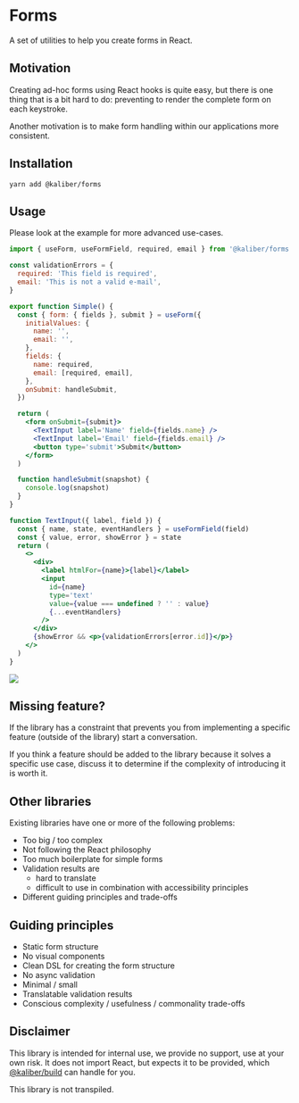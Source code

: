 # Forms

A set of utilities to help you create forms in React.

## Motivation

Creating ad-hoc forms using React hooks is quite easy, but there is one thing that is a bit hard to
do: preventing to render the complete form on each keystroke.

Another motivation is to make form handling within our applications more consistent.

## Installation

```
yarn add @kaliber/forms
```

## Usage

Please look at the example for more advanced use-cases.

```jsx
import { useForm, useFormField, required, email } from '@kaliber/forms'

const validationErrors = {
  required: 'This field is required',
  email: 'This is not a valid e-mail',
}

export function Simple() {
  const { form: { fields }, submit } = useForm({
    initialValues: {
      name: '',
      email: '',
    },
    fields: {
      name: required,
      email: [required, email],
    },
    onSubmit: handleSubmit,
  })

  return (
    <form onSubmit={submit}>
      <TextInput label='Name' field={fields.name} />
      <TextInput label='Email' field={fields.email} />
      <button type='submit'>Submit</button>
    </form>
  )

  function handleSubmit(snapshot) {
    console.log(snapshot)
  }
}

function TextInput({ label, field }) {
  const { name, state, eventHandlers } = useFormField(field)
  const { value, error, showError } = state
  return (
    <>
      <div>
        <label htmlFor={name}>{label}</label>
        <input
          id={name}
          type='text'
          value={value === undefined ? '' : value}
          {...eventHandlers}
        />
      </div>
      {showError && <p>{validationErrors[error.id]}</p>}
    </>
  )
}
```
![](https://media.giphy.com/media/c21EAVffi7zd6/giphy.gif)

## Missing feature?

If the library has a constraint that prevents you from implementing a specific feature (outside of the library) start a conversation.

If you think a feature should be added to the library because it solves a specific use case, discuss it to determine if the complexity of introducing it is worth it.

## Other libraries

Existing libraries have one or more of the following problems:

- Too big / too complex
- Not following the React philosophy
- Too much boilerplate for simple forms
- Validation results are
  - hard to translate
  - difficult to use in combination with accessibility principles
- Different guiding principles and trade-offs

## Guiding principles

- Static form structure
- No visual components
- Clean DSL for creating the form structure
- No async validation
- Minimal / small
- Translatable validation results
- Conscious complexity / usefulness / commonality trade-offs

## Disclaimer

This library is intended for internal use, we provide no support, use at your own risk. It does not import React, but expects it to be provided, which [@kaliber/build](https://kaliberjs.github.io/build/) can handle for you.

This library is not transpiled.

